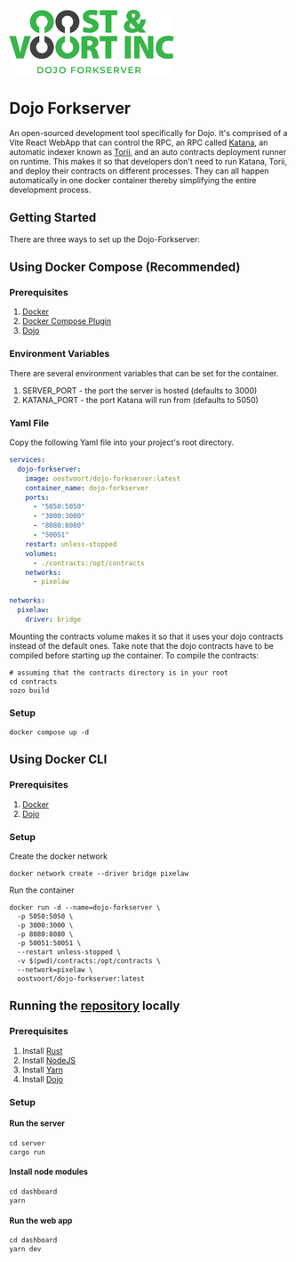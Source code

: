 ![](https://raw.githubusercontent.com/oostvoort/dojo-forkserver/main/assets/logo.png)
# Dojo Forkserver
An open-sourced development tool specifically for Dojo. It's comprised of a Vite React WebApp
that can control the RPC, an RPC called [Katana](https://book.dojoengine.org/toolchain/katana/overview.html),
an automatic indexer known as [Torii](https://book.dojoengine.org/toolchain/torii/overview.html),
and an auto contracts deployment runner on runtime. This makes it so that developers don't need
to run Katana, Torii, and deploy their contracts on different processes. They can all happen
automatically in one docker container thereby simplifying the entire development process.

## Getting Started
There are three ways to set up the Dojo-Forkserver:

## Using Docker Compose (Recommended)

### Prerequisites
1. [Docker](https://docs.docker.com/get-docker/)
2. [Docker Compose Plugin](https://docs.docker.com/compose/install/)
3. [Dojo](https://book.dojoengine.org/getting-started/quick-start.html)

### Environment Variables
There are several environment variables that can be set for the container.
1. SERVER_PORT - the port the server is hosted (defaults to 3000)
2. KATANA_PORT - the port Katana will run from (defaults to 5050)

### Yaml File
Copy the following Yaml file into your project's root directory.
````yaml
services:
  dojo-forkserver:
    image: oostvoort/dojo-forkserver:latest
    container_name: dojo-forkserver
    ports:
      - "5050:5050"
      - "3000:3000"
      - "8080:8080"
      - "50051"
    restart: unless-stopped
    volumes:
      - ./contracts:/opt/contracts
    networks:
      - pixelaw

networks:
  pixelaw:
    driver: bridge

````
Mounting the contracts volume makes it so that it uses your dojo contracts instead of the 
default ones. Take note that the dojo contracts have to be compiled before starting up the
container. To compile the contracts:

````shell
# assuming that the contracts directory is in your root
cd contracts
sozo build
````

### Setup
````shell
docker compose up -d
````

## Using Docker CLI

### Prerequisites
1. [Docker](https://docs.docker.com/get-docker/)
2. [Dojo](https://book.dojoengine.org/getting-started/quick-start.html)

### Setup
Create the docker network
````shell
docker network create --driver bridge pixelaw
````

Run the container
````shell
docker run -d --name=dojo-forkserver \
  -p 5050:5050 \
  -p 3000:3000 \
  -p 8080:8080 \
  -p 50051:50051 \
  --restart unless-stopped \
  -v $(pwd)/contracts:/opt/contracts \
  --network=pixelaw \
  oostvoort/dojo-forkserver:latest
````

## Running the [repository](https://github.com/oostvoort/dojo-forkserver) locally

### Prerequisites
1. Install [Rust](https://www.rust-lang.org/tools/install)
2. Install [NodeJS](https://nodejs.org/en/download)
3. Install [Yarn](https://classic.yarnpkg.com/lang/en/docs/install/)
4. Install [Dojo](https://book.dojoengine.org/getting-started/installation.html)

### Setup
#### Run the server
````shell
cd server
cargo run
````
#### Install node modules
````shell
cd dashboard
yarn
````
#### Run the web app
````shell
cd dashboard
yarn dev
````
